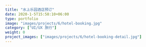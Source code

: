 ```yaml
---
title: "水上乐园酒店预订"
date: 2020-1-5T15:58:10+06:00
type: portfolio
image: "images/projects/6/hotel-booking.jpg"
category: ["UI/UX 旅行"]
weight: 0
project_images: ["images/projects/6/hotel-booking-detail.jpg"]
---
```

